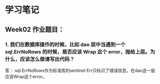 # 学习笔记

## Week02 作业题目：
### 1. 我们在数据库操作的时候，比如 dao 层中当遇到一个 sql.ErrNoRows 的时候，是否应该 Wrap 这个 error，抛给上层。为什么，应该怎么做请写出代码？
答： sql.ErrNoRows作为标准库的sentinel Err只标识了错误信息，在dao这一层应该Wrap这个error。
